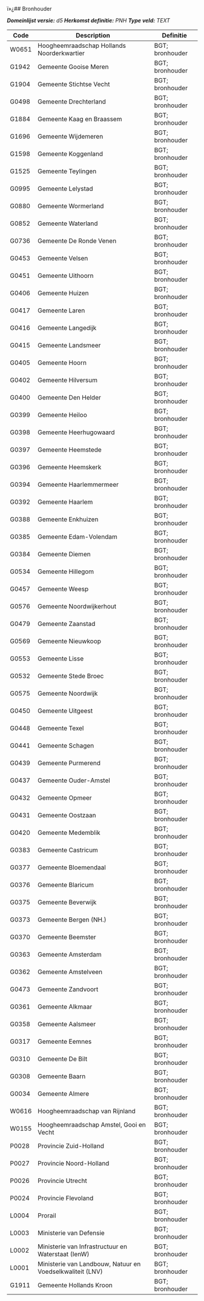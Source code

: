 ï»¿## Bronhouder

*__Domeinlijst versie:__ d5*
*__Herkomst definitie:__ PNH*
*__Type veld:__ TEXT*

|__Code__ |__Description__ |__Definitie__	|
|	---	|	---	|   ---	| 
| W0651 | Hoogheemraadschap Hollands Noorderkwartier | BGT; bronhouder |
| G1942 | Gemeente Gooise Meren | BGT; bronhouder |
| G1904 | Gemeente Stichtse Vecht | BGT; bronhouder |
| G0498 | Gemeente Drechterland | BGT; bronhouder |
| G1884 | Gemeente Kaag en Braassem | BGT; bronhouder |
| G1696 | Gemeente Wijdemeren | BGT; bronhouder |
| G1598 | Gemeente Koggenland | BGT; bronhouder |
| G1525 | Gemeente Teylingen | BGT; bronhouder |
| G0995 | Gemeente Lelystad | BGT; bronhouder |
| G0880 | Gemeente Wormerland | BGT; bronhouder |
| G0852 | Gemeente Waterland | BGT; bronhouder |
| G0736 | Gemeente De Ronde Venen | BGT; bronhouder |
| G0453 | Gemeente Velsen | BGT; bronhouder |
| G0451 | Gemeente Uithoorn | BGT; bronhouder |
| G0406 | Gemeente Huizen | BGT; bronhouder |
| G0417 | Gemeente Laren | BGT; bronhouder |
| G0416 | Gemeente Langedijk | BGT; bronhouder |
| G0415 | Gemeente Landsmeer | BGT; bronhouder |
| G0405 | Gemeente Hoorn | BGT; bronhouder |
| G0402 | Gemeente Hilversum | BGT; bronhouder |
| G0400 | Gemeente Den Helder | BGT; bronhouder |
| G0399 | Gemeente Heiloo | BGT; bronhouder |
| G0398 | Gemeente Heerhugowaard | BGT; bronhouder |
| G0397 | Gemeente Heemstede | BGT; bronhouder |
| G0396 | Gemeente Heemskerk | BGT; bronhouder |
| G0394 | Gemeente Haarlemmermeer | BGT; bronhouder |
| G0392 | Gemeente Haarlem | BGT; bronhouder |
| G0388 | Gemeente Enkhuizen | BGT; bronhouder |
| G0385 | Gemeente Edam-Volendam | BGT; bronhouder |
| G0384 | Gemeente Diemen | BGT; bronhouder |
| G0534 | Gemeente Hillegom | BGT; bronhouder |
| G0457 | Gemeente Weesp | BGT; bronhouder |
| G0576 | Gemeente Noordwijkerhout | BGT; bronhouder |
| G0479 | Gemeente Zaanstad | BGT; bronhouder |
| G0569 | Gemeente Nieuwkoop | BGT; bronhouder |
| G0553 | Gemeente Lisse | BGT; bronhouder |
| G0532 | Gemeente Stede Broec | BGT; bronhouder |
| G0575 | Gemeente Noordwijk | BGT; bronhouder |
| G0450 | Gemeente Uitgeest | BGT; bronhouder |
| G0448 | Gemeente Texel | BGT; bronhouder |
| G0441 | Gemeente Schagen | BGT; bronhouder |
| G0439 | Gemeente Purmerend | BGT; bronhouder |
| G0437 | Gemeente Ouder-Amstel | BGT; bronhouder |
| G0432 | Gemeente Opmeer | BGT; bronhouder |
| G0431 | Gemeente Oostzaan | BGT; bronhouder |
| G0420 | Gemeente Medemblik | BGT; bronhouder |
| G0383 | Gemeente Castricum | BGT; bronhouder |
| G0377 | Gemeente Bloemendaal | BGT; bronhouder |
| G0376 | Gemeente Blaricum | BGT; bronhouder |
| G0375 | Gemeente Beverwijk | BGT; bronhouder |
| G0373 | Gemeente Bergen (NH.) | BGT; bronhouder |
| G0370 | Gemeente Beemster | BGT; bronhouder |
| G0363 | Gemeente Amsterdam | BGT; bronhouder |
| G0362 | Gemeente Amstelveen | BGT; bronhouder |
| G0473 | Gemeente Zandvoort | BGT; bronhouder |
| G0361 | Gemeente Alkmaar | BGT; bronhouder |
| G0358 | Gemeente Aalsmeer | BGT; bronhouder |
| G0317 | Gemeente Eemnes | BGT; bronhouder |
| G0310 | Gemeente De Bilt | BGT; bronhouder |
| G0308 | Gemeente Baarn | BGT; bronhouder |
| G0034 | Gemeente Almere | BGT; bronhouder |
| W0616 | Hoogheemraadschap van Rijnland | BGT; bronhouder |
| W0155 | Hoogheemraadschap Amstel, Gooi en Vecht | BGT; bronhouder |
| P0028 | Provincie Zuid-Holland | BGT; bronhouder |
| P0027 | Provincie Noord-Holland | BGT; bronhouder |
| P0026 | Provincie Utrecht | BGT; bronhouder |
| P0024 | Provincie Flevoland | BGT; bronhouder |
| L0004 | Prorail | BGT; bronhouder |
| L0003 | Ministerie van Defensie | BGT; bronhouder |
| L0002 | Ministerie van Infrastructuur en Waterstaat (IenW) | BGT; bronhouder |
| L0001 | Ministerie van Landbouw, Natuur en Voedselkwaliteit (LNV) | BGT; bronhouder |
| G1911 | Gemeente Hollands Kroon | BGT; bronhouder |
